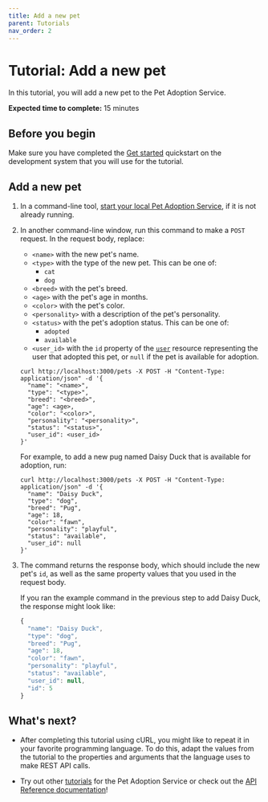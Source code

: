```yaml
---
title: Add a new pet
parent: Tutorials
nav_order: 2
---
```


# Tutorial: Add a new pet

In this tutorial, you will add a new pet to the Pet Adoption Service.

**Expected time to complete:** 15 minutes

## Before you begin

Make sure you have completed the [Get started](../get_started.md) quickstart on the development system that you will use for the tutorial.

## Add a new pet

1. In a command-line tool, [start your local Pet Adoption Service](../get_started.md#start-your-local-pet-adoption-service), if it is not already running.

1. In another command-line window, run this command to make a `POST` request. In the request body, replace:

    * `<name>` with the new pet's name.
    * `<type>` with the type of the new pet. This can be one of:
      * `cat`
      * `dog`
    * `<breed>` with the pet's breed.
    * `<age>` with the pet's age in months.
    * `<color>` with the pet's color.
    * `<personality>` with a description of the pet's personality.
    * `<status>` with the pet's adoption status. This can be one of:
      * `adopted`
      * `available`
    * `<user_id>` with the `id` property of the [`user`](../api/user/index.md#resource-properties) resource representing the user that adopted this pet, or `null` if the pet is available for adoption.

    ```shell
    curl http://localhost:3000/pets -X POST -H "Content-Type: application/json" -d '{
      "name": "<name>",
      "type": "<type>",
      "breed": "<breed>",
      "age": <age>,
      "color": "<color>",
      "personality": "<personality>",
      "status": "<status>",
      "user_id": <user_id>
    }'
    ```

    For example, to add a new pug named Daisy Duck that is available for adoption, run:

    ```shell
    curl http://localhost:3000/pets -X POST -H "Content-Type: application/json" -d '{
      "name": "Daisy Duck",
      "type": "dog",
      "breed": "Pug",
      "age": 18,
      "color": "fawn",
      "personality": "playful",
      "status": "available",
      "user_id": null
    }'
    ```

1. The command returns the response body, which should include the new pet's `id`, as well as the same property values that you used in the request body.

    If you ran the example command in the previous step to add Daisy Duck, the response might look like:

    ```js
    {
      "name": "Daisy Duck",
      "type": "dog",
      "breed": "Pug",
      "age": 18,
      "color": "fawn",
      "personality": "playful",
      "status": "available",
      "user_id": null,
      "id": 5
    }
    ```

## What's next?

* After completing this tutorial using cURL, you might like to repeat it in
your favorite programming language. To do this, adapt the values from
the tutorial to the properties and arguments that the language uses to
make REST API calls.

* Try out other [tutorials](index.md) for the Pet Adoption Service or check out the [API Reference documentation](../api/index.md)!
